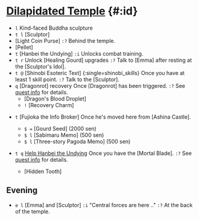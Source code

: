 # [Dilapidated Temple](@) {#:id}

+ `l` Kind-faced Buddha sculpture
+ `t l` [Sculptor]
+ [Light Coin Purse]
  `:?` Behind the temple.
+ [Pellet]
+ `t` [Hanbei the Undying]
  `:i` Unlocks combat training.
+ `t r` Unlock [Healing Gourd] upgrades
  `:?` Talk to [Emma] after resting at the [Sculptor's Idol].
+ `t @` [Shinobi Esoteric Text] {:single=shinobi_skills}
  Once you have at least 1 skill point.
  `:?` Talk to the [Sculptor].
+ `q` [Dragonrot] recovery
  Once [Dragonrot] has been triggered.
  `:?` See [quest info](dr) for details.
  - [Dragon's Blood Droplet]
  - `!` [Recovery Charm]

- `t` [Fujioka the Info Broker]
  Once he's moved here from [Ashina Castle].
  + `$ =` [Gourd Seed] (2000 sen)
  + `$ l` [Sabimaru Memo] (500 sen)
  + `$ l` [Three-story Pagoda Memo] (500 sen)
  
- `t q` [Help Hanbei the Undying](kh)
  Once you have the [Mortal Blade].
  `:?` See [quest info](kh) for details.
  - [Hidden Tooth]
          
## Evening
+ `e l` [Emma] and [Sculptor]
  `:i` "Central forces are here .."
  `:?` At the back of the temple.